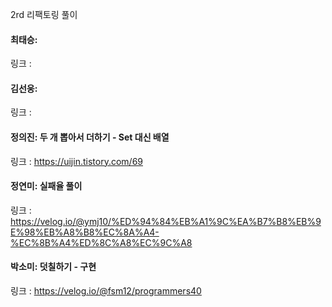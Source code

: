 2rd 리팩토링 풀이<br>

#### 최태승: 
링크 : 

#### 김선웅:
링크 : 

#### 정의진: 두 개 뽑아서 더하기 - Set 대신 배열
링크 : https://uijin.tistory.com/69

#### 정연미: 실패율 풀이
링크 : https://velog.io/@ymj10/%ED%94%84%EB%A1%9C%EA%B7%B8%EB%9E%98%EB%A8%B8%EC%8A%A4-%EC%8B%A4%ED%8C%A8%EC%9C%A8

#### 박소미: 덧칠하기 - 구현
링크 : https://velog.io/@fsm12/programmers40

